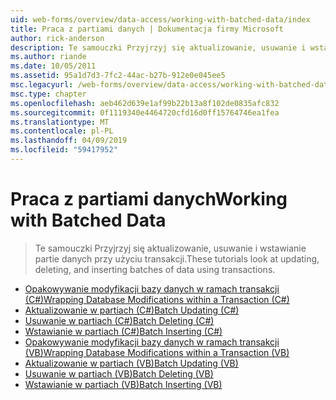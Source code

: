 ```yaml
---
uid: web-forms/overview/data-access/working-with-batched-data/index
title: Praca z partiami danych | Dokumentacja firmy Microsoft
author: rick-anderson
description: Te samouczki Przyjrzyj się aktualizowanie, usuwanie i wstawianie partie danych przy użyciu transakcji.
ms.author: riande
ms.date: 10/05/2011
ms.assetid: 95a1d7d3-7fc2-44ac-b27b-912e0e045ee5
msc.legacyurl: /web-forms/overview/data-access/working-with-batched-data
msc.type: chapter
ms.openlocfilehash: aeb462d639e1af99b22b13a8f102de0835afc832
ms.sourcegitcommit: 0f1119340e4464720cfd16d0ff15764746ea1fea
ms.translationtype: MT
ms.contentlocale: pl-PL
ms.lasthandoff: 04/09/2019
ms.locfileid: "59417952"
---
```

# <a name="working-with-batched-data"></a><span data-ttu-id="9adef-103">Praca z partiami danych</span><span class="sxs-lookup"><span data-stu-id="9adef-103">Working with Batched Data</span></span>

> <span data-ttu-id="9adef-104">Te samouczki Przyjrzyj się aktualizowanie, usuwanie i wstawianie partie danych przy użyciu transakcji.</span><span class="sxs-lookup"><span data-stu-id="9adef-104">These tutorials look at updating, deleting, and inserting batches of data using transactions.</span></span>


- [<span data-ttu-id="9adef-105">Opakowywanie modyfikacji bazy danych w ramach transakcji (C#)</span><span class="sxs-lookup"><span data-stu-id="9adef-105">Wrapping Database Modifications within a Transaction (C#)</span></span>](wrapping-database-modifications-within-a-transaction-cs.md)
- [<span data-ttu-id="9adef-106">Aktualizowanie w partiach (C#)</span><span class="sxs-lookup"><span data-stu-id="9adef-106">Batch Updating (C#)</span></span>](batch-updating-cs.md)
- [<span data-ttu-id="9adef-107">Usuwanie w partiach (C#)</span><span class="sxs-lookup"><span data-stu-id="9adef-107">Batch Deleting (C#)</span></span>](batch-deleting-cs.md)
- [<span data-ttu-id="9adef-108">Wstawianie w partiach (C#)</span><span class="sxs-lookup"><span data-stu-id="9adef-108">Batch Inserting (C#)</span></span>](batch-inserting-cs.md)
- [<span data-ttu-id="9adef-109">Opakowywanie modyfikacji bazy danych w ramach transakcji (VB)</span><span class="sxs-lookup"><span data-stu-id="9adef-109">Wrapping Database Modifications within a Transaction (VB)</span></span>](wrapping-database-modifications-within-a-transaction-vb.md)
- [<span data-ttu-id="9adef-110">Aktualizowanie w partiach (VB)</span><span class="sxs-lookup"><span data-stu-id="9adef-110">Batch Updating (VB)</span></span>](batch-updating-vb.md)
- [<span data-ttu-id="9adef-111">Usuwanie w partiach (VB)</span><span class="sxs-lookup"><span data-stu-id="9adef-111">Batch Deleting (VB)</span></span>](batch-deleting-vb.md)
- [<span data-ttu-id="9adef-112">Wstawianie w partiach (VB)</span><span class="sxs-lookup"><span data-stu-id="9adef-112">Batch Inserting (VB)</span></span>](batch-inserting-vb.md)
